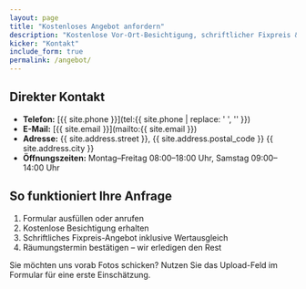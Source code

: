```yaml
---
layout: page
title: "Kostenloses Angebot anfordern"
description: "Kostenlose Vor-Ort-Besichtigung, schriftlicher Fixpreis & Wertausgleich. Nutzen Sie das Formular oder rufen Sie uns an."
kicker: "Kontakt"
include_form: true
permalink: /angebot/
---
```

## Direkter Kontakt

- **Telefon:** [{{ site.phone }}](tel:{{ site.phone | replace: ' ', '' }})
- **E-Mail:** [{{ site.email }}](mailto:{{ site.email }})
- **Adresse:** {{ site.address.street }}, {{ site.address.postal_code }} {{ site.address.city }}
- **Öffnungszeiten:** Montag–Freitag 08:00–18:00 Uhr, Samstag 09:00–14:00 Uhr

## So funktioniert Ihre Anfrage

1. Formular ausfüllen oder anrufen
2. Kostenlose Besichtigung erhalten
3. Schriftliches Fixpreis-Angebot inklusive Wertausgleich
4. Räumungstermin bestätigen – wir erledigen den Rest

Sie möchten uns vorab Fotos schicken? Nutzen Sie das Upload-Feld im Formular für eine erste Einschätzung.
